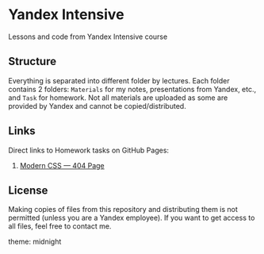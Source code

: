 # Yandex Intensive

Lessons and code from Yandex Intensive course

## Structure

Everything is separated into different folder by lectures. Each folder contains 2 folders: `Materials` for my notes, presentations from Yandex, etc., and `Task` for homework. Not all materials are uploaded as some are provided by Yandex and cannot be copied/distributed.

## Links

Direct links to Homework tasks on GitHub Pages:

1. [Modern CSS — 404 Page](https://germanivanov0719.github.io/yandex-intensive/1.%20Modern%20CSS/Task/)

## License

Making copies of files from this repository and distributing them is not permitted (unless you are a Yandex employee). If you want to get access to all files, feel free to contact me.

theme: midnight
